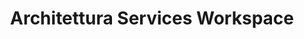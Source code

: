 ---
title: Architettura Services Workspace
parent: Architettura Environment
grand_parent: Design
nav_order: 3
---